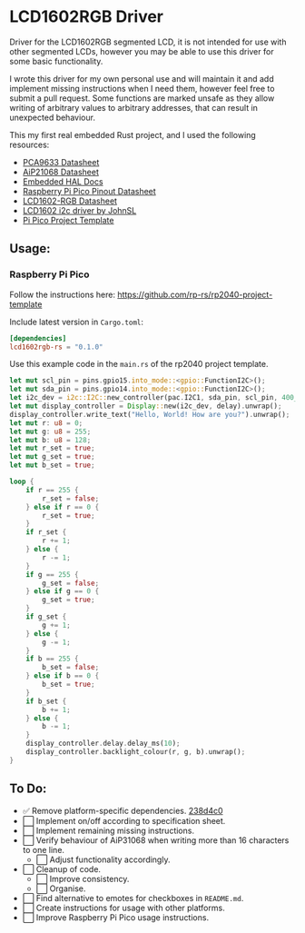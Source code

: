 # LCD1602RGB Driver
Driver for the LCD1602RGB segmented LCD, it is not intended for use with other segmented LCDs, however you may be able to use this driver for some basic functionality.

I wrote this driver for my own personal use and will maintain it and add implement missing instructions when I need them, however feel free to submit a pull request.
Some functions are marked unsafe as they allow writing of arbitrary values to arbitrary addresses, that can result in unexpected behaviour.

This my first real embedded Rust project, and I used the following resources:

- [PCA9633 Datasheet](https://www.nxp.com/docs/en/data-sheet/PCA9633.pdf)
- [AiP21068 Datasheet](https://support.newhavendisplay.com/hc/en-us/article_attachments/4414498095511/AiP31068.pdf)
- [Embedded HAL Docs](https://docs.rs/embedded-hal/0.2.3/embedded_hal/blocking/i2c/trait.Write.html)
- [Raspberry Pi Pico Pinout Datasheet](https://datasheets.raspberrypi.com/pico/Pico-R3-A4-Pinout.pdf)
- [LCD1602-RGB Datasheet](https://www.waveshare.com/w/upload/2/2e/LCD1602_RGB_Module.pdf)
- [LCD1602 i2c driver by JohnSL](https://github.com/JohnSL/lcd_1602_i2c)
- [Pi Pico Project Template](https://github.com/rp-rs/rp2040-project-template)

## Usage:

### Raspberry Pi Pico

Follow the instructions here: https://github.com/rp-rs/rp2040-project-template

Include latest version in `Cargo.toml`:
```toml
[dependencies]
lcd1602rgb-rs = "0.1.0"
```

Use this example code in the `main.rs` of the rp2040 project template.

```Rust
let mut scl_pin = pins.gpio15.into_mode::<gpio::FunctionI2C>();
let mut sda_pin = pins.gpio14.into_mode::<gpio::FunctionI2C>();
let i2c_dev = i2c::I2C::new_controller(pac.I2C1, sda_pin, scl_pin, 400_u32.kHz(), &mut pac.RESETS, clocks.system_clock.freq());
let mut display_controller = Display::new(i2c_dev, delay).unwrap();
display_controller.write_text("Hello, World! How are you?").unwrap();
let mut r: u8 = 0;
let mut g: u8 = 255;
let mut b: u8 = 128;
let mut r_set = true;
let mut g_set = true;
let mut b_set = true;

loop {
    if r == 255 {
        r_set = false;
    } else if r == 0 {
        r_set = true;
    }
    if r_set {
        r += 1;
    } else {
        r -= 1;
    }
    if g == 255 {
        g_set = false;
    } else if g == 0 {
        g_set = true;
    }
    if g_set {
        g += 1;
    } else {
        g -= 1;
    }
    if b == 255 {
        b_set = false;
    } else if b == 0 {
        b_set = true;
    }
    if b_set {
        b += 1;
    } else {
        b -= 1;
    }
    display_controller.delay.delay_ms(10);
    display_controller.backlight_colour(r, g, b).unwrap();
}
```

## To Do:
- ✅ Remove platform-specific dependencies. [238d4c0](https://github.com/XavierCyber/LCD1602-RGB/commit/238d4c093fe0b703e5741430c480315f86229ee8)
- ⬜️ Implement on/off according to specification sheet.
- ⬜️ Implement remaining missing instructions.
- ⬜️ Verify behaviour of AiP31068 when writing more than 16 characters to one line.
    - ⬜️ Adjust functionality accordingly.
- ⬜️ Cleanup of code.
    - ⬜️ Improve consistency.
    - ⬜️ Organise.
- ⬜️ Find alternative to emotes for checkboxes in `README.md`.
- ⬜️ Create instructions for usage with other platforms.
- ⬜️ Improve Raspberry Pi Pico usage instructions.